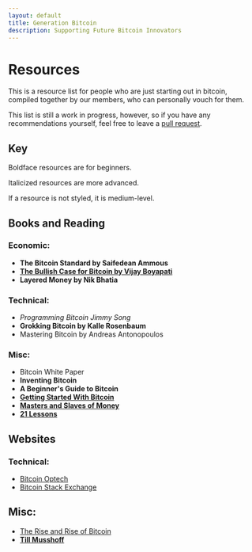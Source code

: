 ```yaml
---
layout: default
title: Generation Bitcoin
description: Supporting Future Bitcoin Innovators
---
```


# Resources

This is a resource list for people who are just starting out in bitcoin, compiled together by our members, who can personally vouch for them. 

This list is still a work in progress, however, so if you have any recommendations yourself, feel free to leave a [pull request](https://github.com/GenerationBitcoin/GenerationBitcoin.github.io/pulls). 
## Key

Boldface resources are for beginners. 

Italicized resources are more advanced.

If a resource is not styled, it is medium-level.

## Books and Reading

### Economic:

- **The Bitcoin Standard by Saifedean Ammous**
- **[The Bullish Case for Bitcoin by Vijay Boyapati](https://vijayboyapati.medium.com/the-bullish-case-for-bitcoin-6ecc8bdecc1)**
- **Layered Money by Nik Bhatia**

### Technical:

- *Programming Bitcoin Jimmy Song*
- **Grokking Bitcoin by Kalle Rosenbaum**
- Mastering Bitcoin by Andreas Antonopoulos

### Misc:

- Bitcoin White Paper
- **Inventing Bitcoin**
- **A Beginner's Guide to Bitcoin**
- **[Getting Started With Bitcoin](https://www.lopp.net/bitcoin-information/getting-started.html)**
- **[Masters and Slaves of Money](https://breedlove22.medium.com/masters-and-slaves-of-money-255ecc93404f)**
- **[21 Lessons](21lessons.com)**

## Websites
<!---
### Economic:

- N/A
#-->

### Technical:

- [Bitcoin Optech](https://bitcoinops.org/)
- [Bitcoin Stack Exchange](https://bitcoin.stackexchange.com)

<!---### Misc:

- N/A
#-->

<!---
## Video Links

### Economic:
- N/A

### Technical:

- N/A

#-->

## Misc:

- [The Rise and Rise of Bitcoin](https://youtu.be/sZ-aUlNY9_g)
- **[Till Musshoff](https://www.youtube.com/channel/UCycGV6fAhD_-7GPmCkkESdw/videos)**
